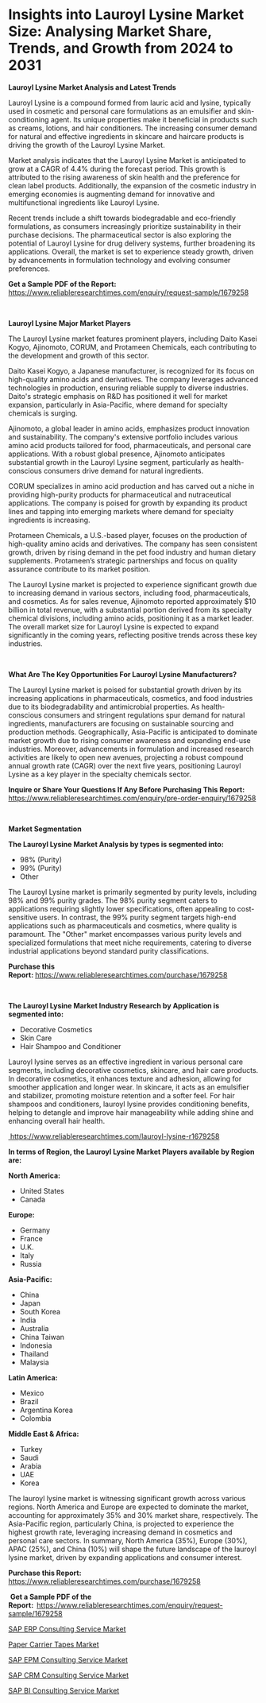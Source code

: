 <p><h1>Insights into Lauroyl Lysine Market Size: Analysing Market Share, Trends, and Growth from 2024 to 2031</h1></p><p><strong>Lauroyl Lysine Market Analysis and Latest Trends</strong></p>
<p><p>Lauroyl Lysine is a compound formed from lauric acid and lysine, typically used in cosmetic and personal care formulations as an emulsifier and skin-conditioning agent. Its unique properties make it beneficial in products such as creams, lotions, and hair conditioners. The increasing consumer demand for natural and effective ingredients in skincare and haircare products is driving the growth of the Lauroyl Lysine Market.</p><p>Market analysis indicates that the Lauroyl Lysine Market is anticipated to grow at a CAGR of 4.4% during the forecast period. This growth is attributed to the rising awareness of skin health and the preference for clean label products. Additionally, the expansion of the cosmetic industry in emerging economies is augmenting demand for innovative and multifunctional ingredients like Lauroyl Lysine.</p><p>Recent trends include a shift towards biodegradable and eco-friendly formulations, as consumers increasingly prioritize sustainability in their purchase decisions. The pharmaceutical sector is also exploring the potential of Lauroyl Lysine for drug delivery systems, further broadening its applications. Overall, the market is set to experience steady growth, driven by advancements in formulation technology and evolving consumer preferences.</p></p>
<p><strong>Get a Sample PDF of the Report:&nbsp;</strong> <a href="https://www.reliableresearchtimes.com/enquiry/request-sample/1679258?utm_campaign=1582&utm_medium=2&utm_source=Github&utm_content=ia&utm_term=12102024&utm_id=lauroyl-lysine">https://www.reliableresearchtimes.com/enquiry/request-sample/1679258</a></p>
<p>&nbsp;</p>
<p><strong>Lauroyl Lysine Major Market Players</strong></p>
<p><p>The Lauroyl Lysine market features prominent players, including Daito Kasei Kogyo, Ajinomoto, CORUM, and Protameen Chemicals, each contributing to the development and growth of this sector. </p><p>Daito Kasei Kogyo, a Japanese manufacturer, is recognized for its focus on high-quality amino acids and derivatives. The company leverages advanced technologies in production, ensuring reliable supply to diverse industries. Daito's strategic emphasis on R&D has positioned it well for market expansion, particularly in Asia-Pacific, where demand for specialty chemicals is surging.</p><p>Ajinomoto, a global leader in amino acids, emphasizes product innovation and sustainability. The company's extensive portfolio includes various amino acid products tailored for food, pharmaceuticals, and personal care applications. With a robust global presence, Ajinomoto anticipates substantial growth in the Lauroyl Lysine segment, particularly as health-conscious consumers drive demand for natural ingredients.</p><p>CORUM specializes in amino acid production and has carved out a niche in providing high-purity products for pharmaceutical and nutraceutical applications. The company is poised for growth by expanding its product lines and tapping into emerging markets where demand for specialty ingredients is increasing.</p><p>Protameen Chemicals, a U.S.-based player, focuses on the production of high-quality amino acids and derivatives. The company has seen consistent growth, driven by rising demand in the pet food industry and human dietary supplements. Protameen’s strategic partnerships and focus on quality assurance contribute to its market position.</p><p>The Lauroyl Lysine market is projected to experience significant growth due to increasing demand in various sectors, including food, pharmaceuticals, and cosmetics. As for sales revenue, Ajinomoto reported approximately $10 billion in total revenue, with a substantial portion derived from its specialty chemical divisions, including amino acids, positioning it as a market leader. The overall market size for Lauroyl Lysine is expected to expand significantly in the coming years, reflecting positive trends across these key industries.</p></p>
<p>&nbsp;</p>
<p><strong>What Are The Key Opportunities For Lauroyl Lysine Manufacturers?</strong></p>
<p><p>The Lauroyl Lysine market is poised for substantial growth driven by its increasing applications in pharmaceuticals, cosmetics, and food industries due to its biodegradability and antimicrobial properties. As health-conscious consumers and stringent regulations spur demand for natural ingredients, manufacturers are focusing on sustainable sourcing and production methods. Geographically, Asia-Pacific is anticipated to dominate market growth due to rising consumer awareness and expanding end-use industries. Moreover, advancements in formulation and increased research activities are likely to open new avenues, projecting a robust compound annual growth rate (CAGR) over the next five years, positioning Lauroyl Lysine as a key player in the specialty chemicals sector.</p></p>
<p><strong>Inquire or Share Your Questions If Any Before Purchasing This Report:</strong> <a href="https://www.reliableresearchtimes.com/enquiry/pre-order-enquiry/1679258?utm_campaign=1582&utm_medium=2&utm_source=Github&utm_content=ia&utm_term=12102024&utm_id=lauroyl-lysine">https://www.reliableresearchtimes.com/enquiry/pre-order-enquiry/1679258</a></p>
<p>&nbsp;</p>
<p><strong>Market Segmentation</strong></p>
<p><strong>The Lauroyl Lysine Market Analysis by types is segmented into:</strong></p>
<p><ul><li>98% (Purity)</li><li>99% (Purity)</li><li>Other</li></ul></p>
<p><p>The Lauroyl Lysine market is primarily segmented by purity levels, including 98% and 99% purity grades. The 98% purity segment caters to applications requiring slightly lower specifications, often appealing to cost-sensitive users. In contrast, the 99% purity segment targets high-end applications such as pharmaceuticals and cosmetics, where quality is paramount. The "Other" market encompasses various purity levels and specialized formulations that meet niche requirements, catering to diverse industrial applications beyond standard purity classifications.</p></p>
<p><strong>Purchase this Report:&nbsp;</strong><a href="https://www.reliableresearchtimes.com/purchase/1679258?utm_campaign=1582&utm_medium=2&utm_source=Github&utm_content=ia&utm_term=12102024&utm_id=lauroyl-lysine">https://www.reliableresearchtimes.com/purchase/1679258</a></p>
<p>&nbsp;</p>
<p><strong>The Lauroyl Lysine Market Industry Research by Application is segmented into:</strong></p>
<p><ul><li>Decorative Cosmetics</li><li>Skin Care</li><li>Hair Shampoo and Conditioner</li></ul></p>
<p><p>Lauroyl lysine serves as an effective ingredient in various personal care segments, including decorative cosmetics, skincare, and hair care products. In decorative cosmetics, it enhances texture and adhesion, allowing for smoother application and longer wear. In skincare, it acts as an emulsifier and stabilizer, promoting moisture retention and a softer feel. For hair shampoos and conditioners, lauroyl lysine provides conditioning benefits, helping to detangle and improve hair manageability while adding shine and enhancing overall hair health.</p></p>
<p><a href="https://www.reliableresearchtimes.com/lauroyl-lysine-r1679258?utm_campaign=1582&utm_medium=2&utm_source=Github&utm_content=ia&utm_term=12102024&utm_id=lauroyl-lysine">&nbsp;https://www.reliableresearchtimes.com/lauroyl-lysine-r1679258</a></p>
<p><strong>In terms of Region, the Lauroyl Lysine Market Players available by Region are:</strong></p>
<p>
    <p> <strong> North America: </strong>
        <ul>
            <li>United States</li>
            <li>Canada</li>
        </ul>
        </p> 
    <p> <strong> Europe: </strong>
        <ul>
            <li>Germany</li>
            <li>France</li>
            <li>U.K.</li>
            <li>Italy</li>
            <li>Russia</li>
        </ul>
        </p> 
    <p> <strong> Asia-Pacific: </strong>
        <ul>
            <li>China</li>
            <li>Japan</li>
            <li>South Korea</li>
            <li>India</li>
            <li>Australia</li>
            <li>China Taiwan</li>
            <li>Indonesia</li>
            <li>Thailand</li>
            <li>Malaysia</li>
        </ul>
        </p> 
    <p> <strong> Latin America: </strong>
        <ul>
            <li>Mexico</li>
            <li>Brazil</li>
            <li>Argentina Korea</li>
            <li>Colombia</li>
        </ul>
        </p> 
    <p> <strong> Middle East & Africa: </strong>
        <ul>
            <li>Turkey</li>
            <li>Saudi</li>
            <li>Arabia</li>
            <li>UAE</li>
            <li>Korea</li>
        </ul>
    </p>
    </p>
<p><p>The lauroyl lysine market is witnessing significant growth across various regions. North America and Europe are expected to dominate the market, accounting for approximately 35% and 30% market share, respectively. The Asia-Pacific region, particularly China, is projected to experience the highest growth rate, leveraging increasing demand in cosmetics and personal care sectors. In summary, North America (35%), Europe (30%), APAC (25%), and China (10%) will shape the future landscape of the lauroyl lysine market, driven by expanding applications and consumer interest.</p></p>
<p><strong>Purchase this Report: </strong><a href="https://www.reliableresearchtimes.com/purchase/1679258?utm_campaign=1582&utm_medium=2&utm_source=Github&utm_content=ia&utm_term=12102024&utm_id=lauroyl-lysine">https://www.reliableresearchtimes.com/purchase/1679258</a></p>
<p>&nbsp;<strong>Get a Sample PDF of the Report:&nbsp;&nbsp;</strong><a href="https://www.reliableresearchtimes.com/enquiry/request-sample/1679258?utm_campaign=1582&utm_medium=2&utm_source=Github&utm_content=ia&utm_term=12102024&utm_id=lauroyl-lysine">https://www.reliableresearchtimes.com/enquiry/request-sample/1679258</a></p>
<p><strong></strong></p>
<p><p><a href="https://www.linkedin.com/pulse/sap-erp-consulting-service-market-opportunities-emerging-lq5xc?utm_campaign=1582&utm_medium=2&utm_source=Github&utm_content=ia&utm_term=12102024&utm_id=lauroyl-lysine">SAP ERP Consulting Service Market</a></p><p><a href="https://github.com/HobertDavis43/Market-Research-Report-List-1/blob/main/paper-carrier-tapes-market.md?utm_campaign=1582&utm_medium=2&utm_source=Github&utm_content=ia&utm_term=12102024&utm_id=lauroyl-lysine">Paper Carrier Tapes Market</a></p><p><a href="https://www.linkedin.com/pulse/sap-epm-consulting-service-market-drivers-challenges-migdc?utm_campaign=1582&utm_medium=2&utm_source=Github&utm_content=ia&utm_term=12102024&utm_id=lauroyl-lysine">SAP EPM Consulting Service Market</a></p><p><a href="https://www.linkedin.com/pulse/global-sap-crm-consulting-service-market-exploring-share-p1yze?utm_campaign=1582&utm_medium=2&utm_source=Github&utm_content=ia&utm_term=12102024&utm_id=lauroyl-lysine">SAP CRM Consulting Service Market</a></p><p><a href="https://www.linkedin.com/pulse/evaluating-global-sap-bi-consulting-service-market-trends-5qkmc?utm_campaign=1582&utm_medium=2&utm_source=Github&utm_content=ia&utm_term=12102024&utm_id=lauroyl-lysine">SAP BI Consulting Service Market</a></p></p>